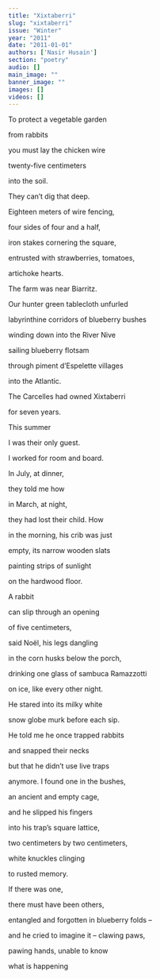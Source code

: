 ```yaml
---
title: "Xixtaberri"
slug: "xixtaberri"
issue: "Winter"
year: "2011"
date: "2011-01-01"
authors: ['Nasir Husain']
section: "poetry"
audio: []
main_image: ""
banner_image: ""
images: []
videos: []
---
```

To protect a vegetable garden

 from rabbits

 you must lay the chicken wire

 twenty-five centimeters

 into the soil.

 They can’t dig that deep.

 Eighteen meters of wire fencing,

 four sides of four and a half,

 iron stakes cornering the square,

 entrusted with strawberries, tomatoes,

 artichoke hearts.

 The farm was near Biarritz.

 Our hunter green tablecloth unfurled

 labyrinthine corridors of blueberry bushes

 winding down into the River Nive

 sailing blueberry flotsam

 through piment d’Espelette villages

 into the Atlantic.

 The Carcelles had owned Xixtaberri

 for seven years.

 This summer

 I was their only guest.

 I worked for room and board.

 In July, at dinner,

 they told me how

 in March, at night,

 they had lost their child. How

 in the morning, his crib was just

 empty, its narrow wooden slats

 painting strips of sunlight

 on the hardwood floor.

 A rabbit

 can slip through an opening

 of five centimeters,

 said Noël, his legs dangling

 in the corn husks below the porch,

 drinking one glass of sambuca Ramazzotti

 on ice, like every other night.

 He stared into its milky white

 snow globe murk before each sip.

 He told me he once trapped rabbits

 and snapped their necks

 but that he didn’t use live traps

 anymore. I found one in the bushes,

 an ancient and empty cage,

 and he slipped his fingers

 into his trap’s square lattice,

 two centimeters by two centimeters,

 white knuckles clinging

 to rusted memory.

 If there was one,

 there must have been others,

 entangled and forgotten in blueberry folds –

 and he cried to imagine it – clawing paws,

 pawing hands, unable to know

 what is happening

